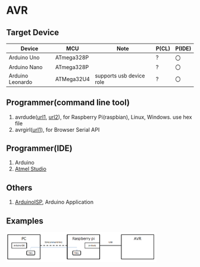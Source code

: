 # AVR

## Target Device

| Device           | MCU    | Note                          | P(CL) | P(IDE) |
|------------------|------------|------------------------------ |------|------|
| Arduino Uno     | ATmega328P       |  |?|〇|
| Arduino Nano     | ATmega328P       |  |?|〇|
| Arduino Leonardo     | ATMega32U4       | supports usb device role |?|〇|

## Programmer(command line tool)
1.  avrdude([url1](http://kemarin-tech.blog.jp/archives/23415917.html), [url2](https://make.kosakalab.com/make/electronic-work/avr-dev_for_raspberry-pi/)), for Raspberry Pi(raspbian), Linux, Windows. use hex file
1.  avrgirl([url1](https://make.kosakalab.com/make/electronic-work/rasp-pi-arduino-1/)), for Browser Serial API

## Programmer(IDE)
1.  Arduino
1.  [Atmel Studio](http://www.jh4vaj.com/archives/12088)

## Others
1.  [ArduinoISP](https://github.com/arduino/ArduinoISP), Arduino Application

## Examples
<img width="80%" src="./img/usecase_raspi.png" />  